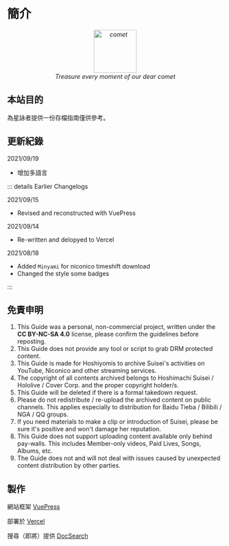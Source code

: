 # 簡介

<p style="text-align:center; font-style:italic">
    <a href="https://www.youtube.com/channel/UC5CwaMl1eIgY8h02uZw7u8A" target="_blank" rel="noopener noreferrer"><img src="/cover.png" width="100rem" height="100rem" alt="comet"></a>
    <br>
    Treasure every moment of our dear comet
</p>

## 本站目的

為星詠者提供一份存檔指南僅供參考。

## 更新紀錄

2021/09/19

- 增加多語言

::: details Earlier Changelogs

2021/09/15
- Revised and reconstructed with VuePress

2021/09/14
- Re-written and delopyed to Vercel

2021/08/18
- Added `Minyami` for niconico timeshift download
- Changed the style some badges

:::

## 免責申明

1. This Guide was a personal, non-commercial project, written under the **CC BY-NC-SA 4.0** license, please confirm the guidelines before reposting.
2. This Guide does not provide any tool or script to grab DRM protected content.
3. This Guide is made for Hoshiyomis to archive Suisei's activities on YouTube, Niconico and other streaming services.
4. The copyright of all contents archived belongs to Hoshimachi Suisei / Hololive / Cover Corp. and the proper copyright holder/s.
5. This Guide will be deleted if there is a formal takedown request.
6. Please do not redistribute / re-upload the archived content on public channels. This applies especially to distribution for Baidu Tieba / Bilibili / NGA / QQ groups.
7. If you need materials to make a clip or introduction of Suisei, please be sure it's positive and won't damage her reputation.
8. This Guide does not support uploading content available only behind pay-walls. This includes Member-only videos, Paid Lives, Songs, Albums, etc.
9. The Guide does not and will not deal with issues caused by unexpected content distribution by other parties.

## 製作

網站框架 [VuePress](https://vuepress.vuejs.org/)

部署於 [Vercel](http://vercel.com/)

搜尋（即將）提供 [DocSearch](https://docsearch.algolia.com/)
